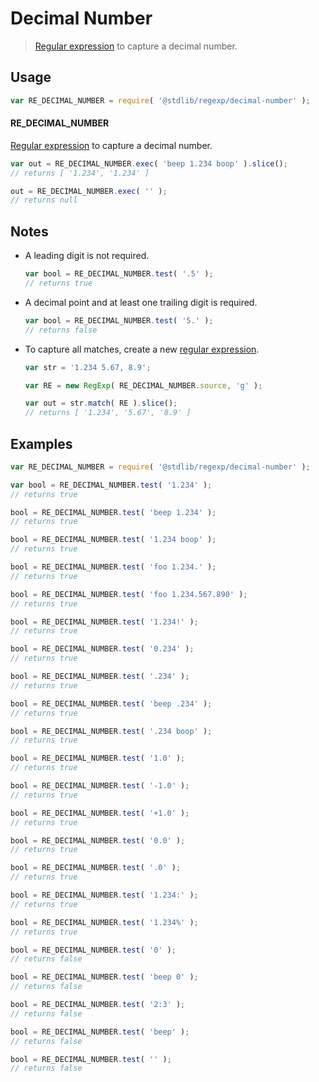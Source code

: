 # Decimal Number

> [Regular expression][mdn-regexp] to capture a decimal number.

<section class="usage">

## Usage

```javascript
var RE_DECIMAL_NUMBER = require( '@stdlib/regexp/decimal-number' );
```

#### RE_DECIMAL_NUMBER

[Regular expression][mdn-regexp] to capture a decimal number. 

```javascript
var out = RE_DECIMAL_NUMBER.exec( 'beep 1.234 boop' ).slice();
// returns [ '1.234', '1.234' ]

out = RE_DECIMAL_NUMBER.exec( '' );
// returns null
```

</section>

<!-- /.usage -->

<section class="notes">

## Notes

-   A leading digit is not required.

    ```javascript
    var bool = RE_DECIMAL_NUMBER.test( '.5' );
    // returns true
    ```

-   A decimal point and at least one trailing digit is required.

    ```javascript
    var bool = RE_DECIMAL_NUMBER.test( '5.' );
    // returns false
    ```

-   To capture all matches, create a new [regular expression][mdn-regexp].

    ```javascript
    var str = '1.234 5.67, 8.9';

    var RE = new RegExp( RE_DECIMAL_NUMBER.source, 'g' );

    var out = str.match( RE ).slice();
    // returns [ '1.234', '5.67', '8.9' ]
    ```

</section>

<!-- /.notes -->

<section class="examples">

## Examples

<!-- eslint no-undef: "error" -->

```javascript
var RE_DECIMAL_NUMBER = require( '@stdlib/regexp/decimal-number' );

var bool = RE_DECIMAL_NUMBER.test( '1.234' );
// returns true

bool = RE_DECIMAL_NUMBER.test( 'beep 1.234' );
// returns true

bool = RE_DECIMAL_NUMBER.test( '1.234 boop' );
// returns true

bool = RE_DECIMAL_NUMBER.test( 'foo 1.234.' );
// returns true

bool = RE_DECIMAL_NUMBER.test( 'foo 1.234.567.890' );
// returns true

bool = RE_DECIMAL_NUMBER.test( '1.234!' );
// returns true

bool = RE_DECIMAL_NUMBER.test( '0.234' );
// returns true

bool = RE_DECIMAL_NUMBER.test( '.234' );
// returns true

bool = RE_DECIMAL_NUMBER.test( 'beep .234' );
// returns true

bool = RE_DECIMAL_NUMBER.test( '.234 boop' );
// returns true

bool = RE_DECIMAL_NUMBER.test( '1.0' );
// returns true

bool = RE_DECIMAL_NUMBER.test( '-1.0' );
// returns true

bool = RE_DECIMAL_NUMBER.test( '+1.0' );
// returns true

bool = RE_DECIMAL_NUMBER.test( '0.0' );
// returns true

bool = RE_DECIMAL_NUMBER.test( '.0' );
// returns true

bool = RE_DECIMAL_NUMBER.test( '1.234:' );
// returns true

bool = RE_DECIMAL_NUMBER.test( '1.234%' );
// returns true

bool = RE_DECIMAL_NUMBER.test( '0' );
// returns false

bool = RE_DECIMAL_NUMBER.test( 'beep 0' );
// returns false

bool = RE_DECIMAL_NUMBER.test( '2:3' );
// returns false

bool = RE_DECIMAL_NUMBER.test( 'beep' );
// returns false

bool = RE_DECIMAL_NUMBER.test( '' );
// returns false
```

</section>

<!-- /.examples -->

<section class="links">

[mdn-regexp]: https://developer.mozilla.org/en-US/docs/Web/JavaScript/Guide/Regular_Expressions

</section>

<!-- /.links -->
